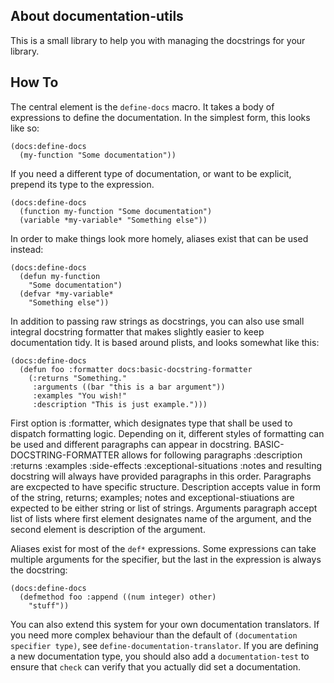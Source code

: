 ## About documentation-utils
This is a small library to help you with managing the docstrings for your library.

## How To
The central element is the `define-docs` macro. It takes a body of expressions to define the documentation. In the simplest form, this looks like so:

    (docs:define-docs
      (my-function "Some documentation"))

If you need a different type of documentation, or want to be explicit, prepend its type to the expression.

    (docs:define-docs
      (function my-function "Some documentation")
      (variable *my-variable* "Something else"))

In order to make things look more homely, aliases exist that can be used instead:

    (docs:define-docs
      (defun my-function
        "Some documentation")
      (defvar *my-variable*
        "Something else"))

In addition to passing raw strings as docstrings, you can also use small integral docstring formatter that makes slightly easier to keep documentation tidy. It is based around plists, and looks somewhat like this:

    (docs:define-docs
      (defun foo :formatter docs:basic-docstring-formatter
        (:returns "Something."
         :arguments ((bar "this is a bar argument"))
         :examples "You wish!"
         :description "This is just example.")))

First option is :formatter, which designates type that shall be used to dispatch formatting logic. Depending on it, different styles of formatting can be used and different paragraphs can appear in docstring. BASIC-DOCSTRING-FORMATTER allows for following paragraphs :description :returns :examples :side-effects :exceptional-situations :notes and resulting docstring will always have provided paragraphs in this order. Paragraphs are excpected to have specific structure. Description accepts value in form of the string, returns; examples; notes and exceptional-stiuations are expected to be either string or list of strings. Arguments paragraph accept list of lists where first element designates name of the argument, and the second element is description of the argument.

Aliases exist for most of the `def*` expressions. Some expressions can take multiple arguments for the specifier, but the last in the expression is always the docstring:

    (docs:define-docs
      (defmethod foo :append ((num integer) other)
        "stuff"))

You can also extend this system for your own documentation translators. If you need more complex behaviour than the default of `(documentation specifier type)`, see `define-documentation-translator`. If you are defining a new documentation type, you should also add a `documentation-test` to ensure that `check` can verify that you actually did set a documentation.
